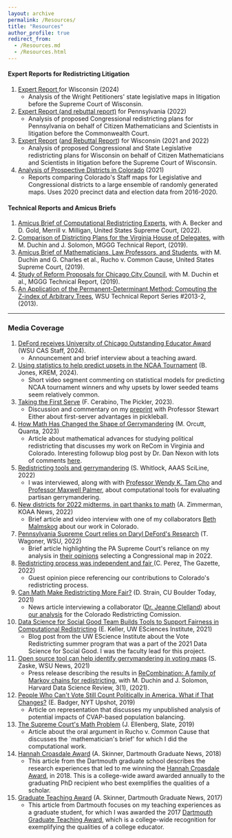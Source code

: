 ```yaml
---
layout: archive
permalink: /Resources/
title: "Resources"
author_profile: true
redirect_from: 
  - /Resources.md
  - /Resources.html
---
```


<bold><H4>Expert Reports for Redistricting Litigation</H4></bold>
<ol>
<li> <a href="https://www.wicourts.gov/courts/supreme/origact/docs/23ap1399_011224expertreportdeford.pdf"> Expert Report </a> for Wisconsin (2024)
<ul>
<li>Analysis of the Wright Petitioners' state legislative maps in litigation before the Supreme Court of Wisconsin. </li>
</li>
</ul>
<li> <a href="https://www.pacourts.us/Storage/media/pdfs/20220125/201934-jan.24,2022-petitionersgressmanmathscience.pdf"> Expert Report (and rebuttal report)</a> for Pennsylvania (2022)
<ul>
<li>Analysis of proposed Congressional redistricting plans for Pennsylvania on behalf of Citizen Mathematicians and Scientists in litigation before the Commonwealth Court. </li>
</li>
</ul>
<li> <a href="https://www.wicourts.gov/courts/supreme/origact/docs/expertrepdeford.pdf">Expert Report</a> (<a href="https://www.wicourts.gov/courts/supreme/origact/docs/expertdeford.pdf">and Rebuttal Report</a>) for Wisconsin (2021 and 2022)
<ul>
<li> Analysis of proposed Congressional and State Legislative redistricting plans for Wisconsin on behalf of Citizen Mathematicians and Scientists in litigation before the Supreme Court of Wisconsin. </li>
</ul>
</li> 
<li><a href="https://coloradoincontext.wordpress.com/"> Analysis of Prospective Districts in Colorado</a> (2021)
<ul>
<li> Reports comparing Colorado's Staff maps for Legislative and Congressional districts to a large ensemble of randomly generated maps. Uses 2020 precinct data and election data from 2016-2020. </li>
</ul>

</ol>

<bold><H4>Technical Reports and Amicus Briefs</H4></bold>
<ol>

<li><a href="https://www.supremecourt.gov/DocketPDF/21/21-1086/230272/20220718153650363_21-1086%2021-1087%20bsac%20Computational%20Redistricting%20Experts.pdf">
Amicus Brief of Computational Redistricting Experts</a>, with A. Becker and D. Gold, 
Merrill v. Milligan, United States Supreme Court,  (2022).</li>
<li><a href="https://mggg.org/VA-report.pdf"> Comparison of Districting Plans for the Virginia House of Delegates</a>,
with M. Duchin and J. Solomon, MGGG Technical Report, (2019).</li>
<li><a href="https://mggg.org/SCOTUS-MathBrief.pdf">
Amicus Brief of Mathematicians, Law Professors, and Students</a>, with M. Duchin and G. Charles et al., 
Rucho v. Common Cause, United States Supreme Court, (2019).</li>
<li> <a href="https://mggg.org/Chicago.pdf"> Study of Reform Proposals for Chicago City Council</a>, with M. Duchin et al., MGGG Technical Report, (2019). </li>
<li><a href="http://math.wsu.edu/TRS"> An Application of the Permanent-Determinant Method:
 Computing the Z-index of Arbitrary Trees</a>,
WSU Technical Report Series #2013-2, (2013). </li>
</ol>

<hr>

<bold><H3> Media Coverage</H3></bold>

<ol>

<li><a href="https://news.wsu.edu/news/2024/10/28/deford-receives-university-of-chicago-outstanding-educator-award/"> 
	DeFord receives University of Chicago Outstanding Educator Award </a> (WSU CAS Staff, 2024). 
<ul><li> Announcement and brief interview about a teaching award.  </li></ul>
</li>


<li><a href="https://www.krem.com/video/sports/gonzaga/293-cebe7920-ace2-46f1-a0c2-78737727fee5">
Using statistics to help predict upsets in the NCAA Tournament</a> (B. Jones, KREM, 2024).
<ul><li> Short video segment commenting on statistical models for predicting NCAA tournament winners and 
why upsets by lower seeded teams seem relatively common.  </li></ul>
</li>

<li><a href="https://thepickler.com/blogs/pickleball-blog/murmurs-taking-first-serve"> 
Taking the First Serve</a> (F. Cerabino, The Pickler, 2023).
<ul><li> Discussion and commentary on my <a href="https://arxiv.org/abs/2303.02942">preprint</a> with 
Professor Stewart Either about first-server advantages in pickleball.  </li></ul></li>

<li><a href="https://www.quantamagazine.org/how-math-has-changed-the-shape-of-gerrymandering-20230601/">How Math Has Changed the Shape of Gerrymandering</a> (M. Orcutt, Quanta, 2023)
<ul><li> Article about mathematical advances for studying political redistricting that discusses my work on ReCom in Virginia and Colorado. Interesting followup blog post by Dr. Dan Nexon with lots of comments <a href="https://www.lawyersgunsmoneyblog.com/2023/06/extreme-gerrymandering-and-the-purpose-of-elections">here</a>.   </li>
</ul>
</li>

<li><a href="https://www.sciline.org/elections/redistricting-tools-gerrymandering/"> Redistricting tools and gerrymandering</a> (S. Whitlock, AAAS SciLine, 2022)
<ul><li> I was interviewed, along with with <a href="https://pol.illinois.edu/directory/profile/wendycho">Professor 
Wendy K. Tam Cho</a> and <a href="https://www.bu.edu/polisci/profile/maxwell-palmer/"> Professor Maxwell Palmer</a>, about computational tools for evaluating partisan gerrymandering.  </li>
</ul>
</li>

<li><a href="https://www.koaa.com/news/election-watch/new-districts-for-2022-midterms-in-part-thanks-to-math">
New districts for 2022 midterms, in part thanks to math</a> (A. Zimmerman, KOAA News, 2022)
<ul><li> Brief article and  video interview with one of my collaborators <a href="https://malmskog.wordpress.com/about/"> Beth Malmskog</a> about our work in Colorado.  </li>
</ul>
</li>
<li><a href="http://www.math.wsu.edu/deford-PA-Supreme-Court.php">Pennsylvania Supreme Court relies on Daryl DeFord's Research</a> (T. Wagoner, WSU, 2022)
<ul><li> Brief article highlighting the PA Supreme Court's reliance on my analysis in <a href="https://www.pacourts.us/2022-redistricting-opinions">their opinions</a> selecting a Congressional map in 2022.   </li>
</ul>
</li>
<li><a href="https://gazette.com/opinion/guest-column-redistricting-process-was-independent-and-fair/article_17e33394-7acf-11ec-8208-271f415462ac.html">Redistricting process was independent and fair </a> (C. Perez, The Gazette, 2022)
<ul><li>Guest opinion piece referencing our contributions to Colorado's redistricting process.</li>
</ul>
<li><a href="https://www.colorado.edu/today/2021/09/30/can-math-make-redistricting-more-fair">Can Math Make Redistricting More Fair?</a> (D. Strain, CU Boulder Today, 2021)
<ul> <li>News article interviewing a collaborator (<a href="https://www.colorado.edu/math/jeanne-clelland">Dr. Jeanne Clelland</a>) about <a href="https://coloradoincontext.wordpress.com/">our analysis</a> for the Colorado Redistricting Comission.</li>
</ul>
</li>
<li><a href="https://escience.washington.edu/data-science-for-social-good-computational-redistricting">
Data Science for Social Good Team Builds Tools to Support Fairness in Computational Redistricting</a> (E. Keller, UW ESciences Institute, 2021)
<ul>
<li>Blog post from the UW EScience Institute about the Vote Redistricting summer program that was a part of the 2021 Data Science for Social Good. I was the faculty lead for this project. </li>
</ul>
</li>
<li><a href="https://news.wsu.edu/2021/05/06/open-source-tool-can-help-identify-gerrymandering-voting-maps/">Open source tool can help identify gerrymandering in voting maps</a> 
(S. Zaske, WSU News, 2021)
<ul><li> Press release describing the results in <a href="https://arxiv.org/abs/1911.05725">
ReCombination: A family of Markov chains for redistricting</a>, with M. Duchin and J. Solomon, Harvard Data Science Review, 3(1), (2021).
</li>
</ul>
</li>
<li>
<a href="https://www.nytimes.com/2019/06/22/upshot/america-who-deserves-representation.html">People Who Can't Vote Still Count Politically in America. What if That Changes?</a> 
(E. Badger, NYT Upshot, 2019)
<ul><li> Article on representation that discusses my unpublished analysis of potential impacts of CVAP-based population balancing. 
</li>
</ul>
</li>
<li>
<a href="https://slate.com/news-and-politics/2019/03/scotus-gerrymandering-case-mathematicians-brief-elena-kagan.html">The Supreme Court's Math Problem</a> 
(J. Ellenberg, Slate, 2019)
<ul><li> Article about the oral argument in Rucho v. Common Cause that discusses the `mathematician's brief' for which I did the computational work. 
</li>
</ul>
<li> <a href="https://graduate.dartmouth.edu/news/2018/06/hannah-t-croasdale-award-recipients-2018-daryl-deford-and-hai-qian"> Hannah Croasdale Award</a> (A. Skinner, Dartmouth Graduate News, 2018)
<ul><li> This article from the Dartmouth graduate school describes the research experiences that led to me winning the <a href="https://graduate.dartmouth.edu/admissions-financial-aid/awards-grants/hannah-croasdale-award">
 Hannah Croasdale Award</a>, in 2018. This is a college-wide award  awarded annually to the graduating PhD recipient who best exemplifies the qualities of a scholar.
</li>
</ul>
</li>

</li>

<li> <a href="https://graduate.dartmouth.edu/news/2017/06/teaching-award-2017-recipient-daryl-deford"> Graduate Teaching Award</a> (A. Skinner, Dartmouth Graduate News, 2017)
<ul><li> This article from Dartmouth focuses on my teaching experiences as a graduate student, for which I was awarded the 2017 <a href="https://graduate.dartmouth.edu/admissions-financial-aid/awards-grants/teaching-award"> Dartmouth Graduate Teaching Award</a>, which is a college-wide recognition for exemplifying the qualities of a college educator. 
</li>
</ul>
</li>

</li>


</ol>

